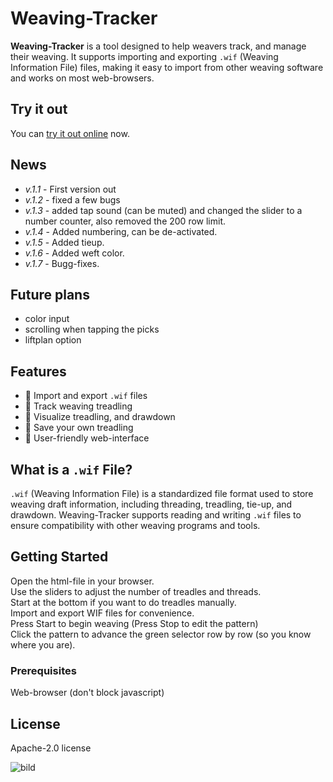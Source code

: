 # Weaving-Tracker
**Weaving-Tracker** is a tool designed to help weavers track, and manage their weaving. It supports importing and exporting `.wif` (Weaving Information File) files, making it easy to import from other weaving software and works on most web-browsers.

## Try it out

You can [try it out online](https://weaving-tracker.blogspot.com/) now.

## News

+ *v.1.1* - First version out
+ *v.1.2* - fixed a few bugs
+ *v.1.3* - added tap sound (can be muted) and changed the slider to a number counter, also removed the 200 row limit.
+ *v.1.4* - Added numbering, can be de-activated.
+ *v.1.5* - Added tieup.
+ *v.1.6* - Added weft color.
+ *v.1.7* - Bugg-fixes.

## Future plans

+ color input
+ scrolling when tapping the picks
+ liftplan option

## Features

- 🧵 Import and export `.wif` files
- 📌 Track weaving treadling
- 📐 Visualize treadling, and drawdown
- 💾 Save your own treadling
- 🧭 User-friendly web-interface 

## What is a `.wif` File?

`.wif` (Weaving Information File) is a standardized file format used to store weaving draft information, including threading, treadling, tie-up, and drawdown. Weaving-Tracker supports reading and writing `.wif` files to ensure compatibility with other weaving programs and tools.

## Getting Started

Open the html-file in your browser.<br>
Use the sliders to adjust the number of treadles and threads.<br>
Start at the bottom if you want to do treadles manually.<br>
Import and export WIF files for convenience.<br>
Press Start to begin weaving (Press Stop to edit the pattern)<br>
Click the pattern to advance the green selector row by row (so you know where you are).

### Prerequisites

Web-browser (don't block javascript)

## License

Apache-2.0 license

![bild](https://github.com/user-attachments/assets/c552b32b-a77d-4de7-a8b0-9046d7d531a6)


